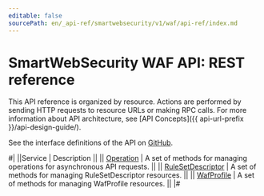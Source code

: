 ```yaml
---
editable: false
sourcePath: en/_api-ref/smartwebsecurity/v1/waf/api-ref/index.md
---
```


# SmartWebSecurity WAF API: REST reference

This API reference is organized by resource. Actions are performed by sending HTTP requests to resource URLs or making RPC calls. For more information about API architecture, see [API Concepts]({{ api-url-prefix }}/api-design-guide/).

See the interface definitions of the API on [GitHub](https://github.com/yandex-cloud/cloudapi).

#|
||Service | Description ||
|| [Operation](Operation/index.md) | A set of methods for managing operations for asynchronous API requests. ||
|| [RuleSetDescriptor](RuleSetDescriptor/index.md) | A set of methods for managing RuleSetDescriptor resources. ||
|| [WafProfile](WafProfile/index.md) | A set of methods for managing WafProfile resources. ||
|#